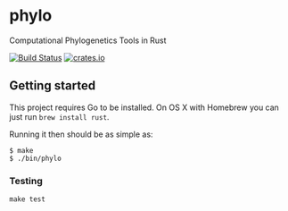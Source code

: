 # phylo

Computational Phylogenetics Tools in Rust

[![Build Status](https://travis-ci.org/HalfBrickInASock/phylo.svg?branch=master)](https://travis-ci.org/HalfBrickInASock/phylo)
[![crates.io](https://img.shields.io/crates/v/phylo.svg)](https://crates.io/crates/phylo)

## Getting started

This project requires Go to be installed. On OS X with Homebrew you can just run `brew install rust`.

Running it then should be as simple as:

```console
$ make
$ ./bin/phylo
```

### Testing

``make test``
